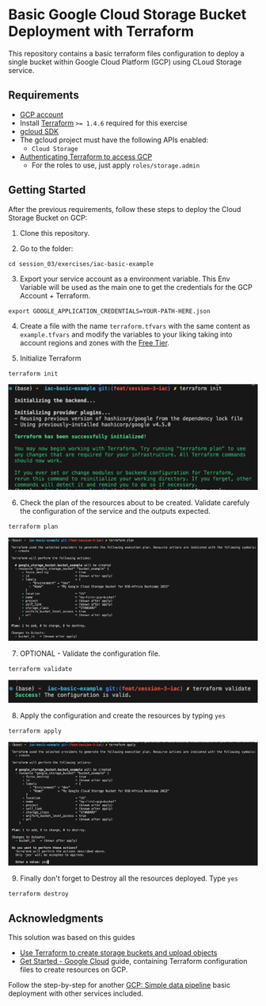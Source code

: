 # Basic Google Cloud Storage Bucket Deployment with Terraform

This repository contains a basic terraform files configuration to deploy a single bucket within Google Cloud Platform (GCP) using CLoud Storage service.

## Requirements

- [GCP account](https://console.cloud.google.com/) 
- Install [Terraform](https://developer.hashicorp.com/terraform/tutorials/aws-get-started/install-cli) `>= 1.4.6` required for this exercise
- [gcloud SDK](https://cloud.google.com/sdk/docs/install-sdk)
- The gcloud project must have the following APIs enabled:
   * `Cloud Storage`
- [Authenticating Terraform to access GCP](https://github.com/sassoftware/viya4-iac-gcp/blob/main/docs/user/TerraformGCPAuthentication.md#Terraform-project-variables-to-authenticate-with-GCP)
   *  For the roles to use, just apply `roles/storage.admin`

## Getting Started

After the previous requirements, follow these steps to deploy the Cloud Storage Bucket on GCP:

1. Clone this repository.

2. Go to the folder:
```shell
cd session_03/exercises/iac-basic-example
```

3. Export your service account as a environment variable. This Env Variable will be used as the main one to get the credentials for the GCP Account + Terraform.
```shell
export GOOGLE_APPLICATION_CREDENTIALS=YOUR-PATH-HERE.json
```

4. Create a file with the name `terraform.tfvars` with the same content as `example.tfvars` and modify the variables to your liking taking into account regions and zones with the [Free Tier](https://cloud.google.com/free).

5. Initialize Terraform
```shell
terraform init
```

![Terraform Init](./imgs/terraform_init.png "Terraform Init")


6. Check the plan of the resources about to be created. Validate carefuly the configuration of the service and the outputs expected.
```sh
terraform plan
```

![Terraform Plan](./imgs/terraform_plan.png "Terraform Plan")

7. OPTIONAL - Validate the configuration file.
```sh
terraform validate
```

![Terraform Validate](./imgs/terraform_validate.png "Terraform Validate")

8. Apply the configuration and create the resources by typing `yes`
```sh
terraform apply
```

![Terraform Apply](./imgs/terraform_apply.png "Terraform Apply")

9. Finally don't forget to Destroy all the resources deployed. Type `yes`
```sh
terraform destroy
```

## Acknowledgments
This solution was based on this guides

   - [Use Terraform to create storage buckets and upload objects](https://cloud.google.com/storage/docs/terraform-create-bucket-upload-object)
   - [Get Started - Google Cloud](https://learn.hashicorp.com/collections/terraform/gcp-get-started) guide, containing Terraform configuration files to create resources on GCP.
   
Follow the step-by-step for another [GCP: Simple data pipeline](https://protective-opossum-8c5.notion.site/GCP-Simple-data-pipeline-2c02ea8ae6c64cd88813276787a3f551) basic deployment with other services included.
